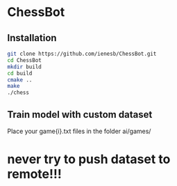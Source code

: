 # ChessBot

## Installation

```bash
git clone https://github.com/ienesb/ChessBot.git
cd ChessBot
mkdir build
cd build
cmake ..
make 
./chess
```

## Train model with custom dataset
Place your game{i}.txt files in the folder ai/games/
# never try to push dataset to remote!!!
